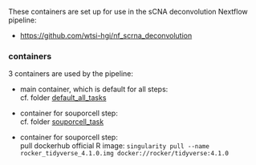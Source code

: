 These containers are set up for use in the sCNA deconvolution Nextflow pipeline:
- https://github.com/wtsi-hgi/nf_scrna_deconvolution

### containers

3 containers are used by the pipeline:
  
- main container, which is default for all steps:  
  cf. folder [default_all_tasks](default_all_tasks)  
  
-  container for souporcell step:    
  cf. folder [souporcell_task](souporcell_task)  
  
-  container for souporcell step:    
  pull dockerhub official R image: 
  `singularity pull --name rocker_tidyverse_4.1.0.img docker://rocker/tidyverse:4.1.0`         
